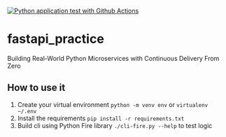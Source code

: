 [![Python application test with Github Actions](https://github.com/AndrewB4y/fastapi_practice/actions/workflows/devops.yml/badge.svg)](https://github.com/AndrewB4y/fastapi_practice/actions/workflows/devops.yml)

# fastapi_practice
Building Real-World Python Microservices with Continuous Delivery From Zero


## How to use it

1. Create your virtual environment `python -m venv env` or `virtualenv ~/.env`
2. Install the requirements `pip install -r requirements.txt`
3. Build cli using  Python Fire library `./cli-fire.py --help` to test logic
